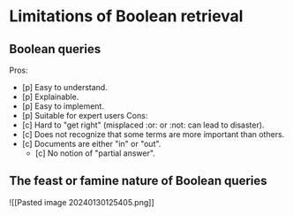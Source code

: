 # Limitations of Boolean retrieval
## Boolean queries
Pros:
- [p] Easy to understand.
- [p] Explainable.
- [p] Easy to implement.
- [p] Suitable for expert users
Cons:
- [c] Hard to "get right" (misplaced :or: or :not: can lead to disaster).
- [c] Does not recognize that some terms are more important than others.
- [c] Documents are either "in" or "out".
	- [c] No notion of "partial answer".

## The feast or famine nature of Boolean queries
![[Pasted image 20240130125405.png]]
